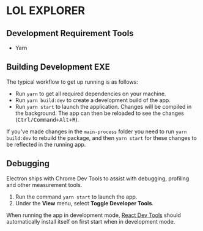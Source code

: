 # LOL EXPLORER

## Development Requirement Tools

- Yarn

## Building Development EXE
The typical workflow to get up running is as follows:

* Run `yarn` to get all required dependencies on your machine.
* Run `yarn build:dev` to create a development build of the app.
* Run `yarn start` to launch the application. Changes will be compiled in the
  background. The app can then be reloaded to see the changes (<kbd>Ctrl/Command+Alt+R</kbd>).

If you've made changes in the `main-process` folder you need to run `yarn
build:dev` to rebuild the package, and then `yarn start` for these changes to be
reflected in the running app.

## Debugging

Electron ships with Chrome Dev Tools to assist with debugging, profiling and
other measurement tools.

1. Run the command `yarn start` to launch the app.
2. Under the **View** menu, select **Toggle Developer Tools**.

When running the app in development mode,
[React Dev Tools](https://chrome.google.com/webstore/detail/react-developer-tools/fmkadmapgofadopljbjfkapdkoienihi?hl=en)
should automatically install itself on first start when in development mode.